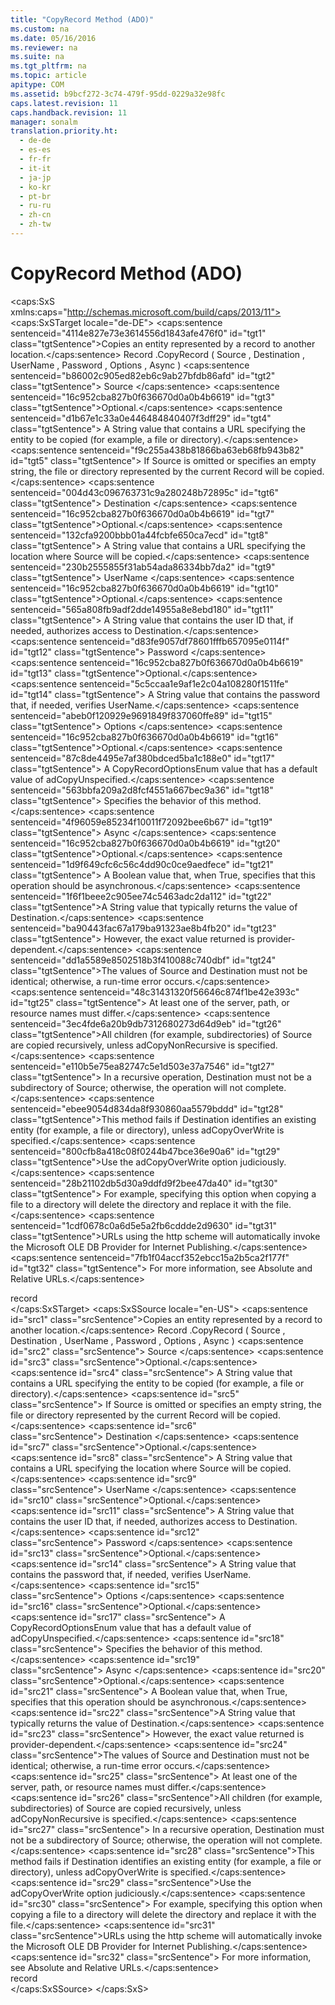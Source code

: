 ```yaml
---
title: "CopyRecord Method (ADO)"
ms.custom: na
ms.date: 05/16/2016
ms.reviewer: na
ms.suite: na
ms.tgt_pltfrm: na
ms.topic: article
apitype: COM
ms.assetid: b9bcf272-3c74-479f-95dd-0229a32e98fc
caps.latest.revision: 11
caps.handback.revision: 11
manager: sonalm
translation.priority.ht: 
  - de-de
  - es-es
  - fr-fr
  - it-it
  - ja-jp
  - ko-kr
  - pt-br
  - ru-ru
  - zh-cn
  - zh-tw
---
```

# CopyRecord Method (ADO)
<?xml version="1.0" encoding="utf-8"?>
<caps:SxS xmlns:caps="http://schemas.microsoft.com/build/caps/2013/11">
  <caps:SxSTarget locale="de-DE">
    <developerReferenceWithSyntaxDocument xsi:schemaLocation="http://ddue.schemas.microsoft.com/authoring/2003/5 http://dduestorage.blob.core.windows.net/ddueschema/developer.xsd" xmlns="http://ddue.schemas.microsoft.com/authoring/2003/5" xmlns:xlink="http://www.w3.org/1999/xlink" xmlns:xsi="http://www.w3.org/2001/XMLSchema-instance">
      <introduction>
        <para>
          <caps:sentence sentenceid="4114e827e73e3614556d1843afe476f0" id="tgt1" class="tgtSentence">Copies an entity represented by a <legacyLink xlink:href="db83ed2c-a8e3-460c-8682-64667e4d5d01">record</legacyLink> to another location.</caps:sentence>
        </para>
      </introduction>
      <syntaxSection>
        <legacySyntax>
          <parameterReference>Record</parameterReference>
          <legacyBold>.CopyRecord (</legacyBold>
          <parameterReference>Source</parameterReference>
          <legacyBold>, </legacyBold>
          <parameterReference>Destination</parameterReference>
          <legacyBold>, </legacyBold>
          <parameterReference>UserName</parameterReference>
          <legacyBold>, </legacyBold>
          <parameterReference>Password</parameterReference>
          <legacyBold>, </legacyBold>
          <parameterReference>Options</parameterReference>
          <legacyBold>, </legacyBold>
          <parameterReference>Async</parameterReference>
          <legacyBold>)</legacyBold>
        </legacySyntax>
      </syntaxSection>
      <parameters>
        <content>
          <definitionTable>
            <definedTerm>
              <caps:sentence sentenceid="b86002c905ed82eb6c9ab27bfdb86afd" id="tgt2" class="tgtSentence"> <legacyItalic>Source</legacyItalic> </caps:sentence>
            </definedTerm>
            <definition>
              <para>
                <caps:sentence sentenceid="16c952cba827b0f636670d0a0b4b6619" id="tgt3" class="tgtSentence">Optional.</caps:sentence>
                <caps:sentence sentenceid="d1b67e1c33a0e446484840407f3dff29" id="tgt4" class="tgtSentence"> A <languageKeyword>String</languageKeyword> value that contains a URL specifying the entity to be copied (for example, a file or directory).</caps:sentence>
                <caps:sentence sentenceid="f9c255a438b81866ba63eb68fb943b82" id="tgt5" class="tgtSentence"> If <legacyItalic>Source </legacyItalic>is omitted or specifies an empty string, the file or directory represented by the current <legacyLink xlink:href="db83ed2c-a8e3-460c-8682-64667e4d5d01">Record</legacyLink> will be copied.</caps:sentence>
              </para>
            </definition>
            <definedTerm>
              <caps:sentence sentenceid="004d43c096763731c9a280248b72895c" id="tgt6" class="tgtSentence"> <legacyItalic>Destination</legacyItalic> </caps:sentence>
            </definedTerm>
            <definition>
              <para>
                <caps:sentence sentenceid="16c952cba827b0f636670d0a0b4b6619" id="tgt7" class="tgtSentence">Optional.</caps:sentence>
                <caps:sentence sentenceid="132cfa9200bbb01a44fcbfe650ca7ecd" id="tgt8" class="tgtSentence"> A <languageKeyword>String</languageKeyword> value that contains a URL specifying the location where <legacyItalic>Source</legacyItalic> will be copied.</caps:sentence>
              </para>
            </definition>
            <definedTerm>
              <caps:sentence sentenceid="230b2555855f31ab54ada86334bb7da2" id="tgt9" class="tgtSentence"> <legacyItalic>UserName</legacyItalic> </caps:sentence>
            </definedTerm>
            <definition>
              <para>
                <caps:sentence sentenceid="16c952cba827b0f636670d0a0b4b6619" id="tgt10" class="tgtSentence">Optional.</caps:sentence>
                <caps:sentence sentenceid="565a808fb9adf2dde14955a8e8ebd180" id="tgt11" class="tgtSentence"> A <languageKeyword>String</languageKeyword> value that contains the user ID that, if needed, authorizes access to <legacyItalic>Destination</legacyItalic>.</caps:sentence>
              </para>
            </definition>
            <definedTerm>
              <caps:sentence sentenceid="d83fe9057df78601fffb657095e0114f" id="tgt12" class="tgtSentence"> <legacyItalic>Password</legacyItalic> </caps:sentence>
            </definedTerm>
            <definition>
              <para>
                <caps:sentence sentenceid="16c952cba827b0f636670d0a0b4b6619" id="tgt13" class="tgtSentence">Optional.</caps:sentence>
                <caps:sentence sentenceid="5c5ccaa1e9af1e2c04a108280f1511fe" id="tgt14" class="tgtSentence"> A <languageKeyword>String</languageKeyword> value that contains the password that, if needed, verifies <legacyItalic>UserName</legacyItalic>.</caps:sentence>
              </para>
            </definition>
            <definedTerm>
              <caps:sentence sentenceid="abeb0f120929e9691849f837060ffe89" id="tgt15" class="tgtSentence"> <legacyItalic>Options</legacyItalic> </caps:sentence>
            </definedTerm>
            <definition>
              <para>
                <caps:sentence sentenceid="16c952cba827b0f636670d0a0b4b6619" id="tgt16" class="tgtSentence">Optional.</caps:sentence>
                <caps:sentence sentenceid="87c8de4495e7af380bdced5ba1c188e0" id="tgt17" class="tgtSentence"> A <legacyLink xlink:href="2fa4eec5-d50b-4fd3-8ae7-40af441ba12b">CopyRecordOptionsEnum</legacyLink> value that has a default value of <legacyBold>adCopyUnspecified</legacyBold>.</caps:sentence>
                <caps:sentence sentenceid="563bbfa209a2d8fcf4551a667bec9a36" id="tgt18" class="tgtSentence"> Specifies the behavior of this method.</caps:sentence>
              </para>
            </definition>
            <definedTerm>
              <caps:sentence sentenceid="4f96059e85234f10011f72092bee6b67" id="tgt19" class="tgtSentence"> <legacyItalic>Async</legacyItalic> </caps:sentence>
            </definedTerm>
            <definition>
              <para>
                <caps:sentence sentenceid="16c952cba827b0f636670d0a0b4b6619" id="tgt20" class="tgtSentence">Optional.</caps:sentence>
                <caps:sentence sentenceid="1d9f649cfc6c56c4dd90c0ce9aedfece" id="tgt21" class="tgtSentence"> A <languageKeyword>Boolean</languageKeyword> value that, when <languageKeyword>True</languageKeyword>, specifies that this operation should be asynchronous.</caps:sentence>
              </para>
            </definition>
          </definitionTable>
        </content>
      </parameters>
      <returnValue>
        <content>
          <para>
            <caps:sentence sentenceid="1f6f1beee2c905ee74c5463adc2da112" id="tgt22" class="tgtSentence">A <legacyBold>String </legacyBold>value that typically returns the value of <legacyItalic>Destination</legacyItalic>.</caps:sentence>
            <caps:sentence sentenceid="ba90443fac67a179ba91323ae8b4fb20" id="tgt23" class="tgtSentence"> However, the exact value returned is provider-dependent.</caps:sentence>
          </para>
        </content>
      </returnValue>
      <languageReferenceRemarks>
        <content>
          <para>
            <caps:sentence sentenceid="dd1a5589e8502518b3f410088c740dbf" id="tgt24" class="tgtSentence">The values of <legacyItalic>Source</legacyItalic> and <legacyItalic>Destination</legacyItalic> must not be identical; otherwise, a run-time error occurs.</caps:sentence>
            <caps:sentence sentenceid="48c31431320f56646c874f1be42e393c" id="tgt25" class="tgtSentence"> At least one of the server, path, or resource names must differ.</caps:sentence>
          </para>
          <para>
            <caps:sentence sentenceid="3ec4fde6a20b9db7312680273d64d9eb" id="tgt26" class="tgtSentence">All children (for example, subdirectories) of <legacyItalic>Source</legacyItalic> are copied recursively, unless <legacyBold>adCopyNonRecursive</legacyBold> is specified.</caps:sentence>
            <caps:sentence sentenceid="e110b5e75ea82747c5e1d503e37a7546" id="tgt27" class="tgtSentence"> In a recursive operation, <legacyItalic>Destination</legacyItalic> must not be a subdirectory of <legacyItalic>Source</legacyItalic>; otherwise, the operation will not complete.</caps:sentence>
          </para>
          <para>
            <caps:sentence sentenceid="ebee9054d834da8f930860aa5579bddd" id="tgt28" class="tgtSentence">This method fails if <legacyItalic>Destination</legacyItalic> identifies an existing entity (for example, a file or directory), unless <legacyBold>adCopyOverWrite</legacyBold> is specified.</caps:sentence>
          </para>
          <alert class="important">
            <para>
              <caps:sentence sentenceid="800cfb8a418c08f0244b47bce36e90a6" id="tgt29" class="tgtSentence">Use the <legacyBold>adCopyOverWrite</legacyBold> option judiciously.</caps:sentence>
              <caps:sentence sentenceid="28b21102db5d30a9ddfd9f2bee47da40" id="tgt30" class="tgtSentence"> For example, specifying this option when copying a file to a directory will <legacyItalic>delete</legacyItalic> the directory and replace it with the file.</caps:sentence>
            </para>
          </alert>
          <alert class="note">
            <para>
              <caps:sentence sentenceid="1cdf0678c0a6d5e5a2fb6cddde2d9630" id="tgt31" class="tgtSentence">URLs using the http scheme will automatically invoke the <legacyLink xlink:href="66a208d9-b580-4655-a41e-1d36e5b5bfca">Microsoft OLE DB Provider for Internet Publishing</legacyLink>.</caps:sentence>
              <caps:sentence sentenceid="7fb1f04accf352ebcc15a2b5ca2f177f" id="tgt32" class="tgtSentence"> For more information, see <legacyLink xlink:href="6a34a7ef-50cc-4c3d-82f7-106b9a8f3caf">Absolute and Relative URLs</legacyLink>.</caps:sentence>
            </para>
          </alert>
        </content>
      </languageReferenceRemarks>
      <section>
        <title>
          <caps:sentence sentenceid="2f342d3be839cc5b67ae0de7d404b8e6" id="tgt33" class="tgtSentence">Applies To</caps:sentence>
        </title>
        <content>
          <para>
            <link xlink:href="db83ed2c-a8e3-460c-8682-64667e4d5d01">record</link>
          </para>
        </content>
      </section>
      <relatedTopics></relatedTopics>
    </developerReferenceWithSyntaxDocument>
  </caps:SxSTarget>
  <caps:SxSSource locale="en-US">
    <developerReferenceWithSyntaxDocument xsi:schemaLocation="http://ddue.schemas.microsoft.com/authoring/2003/5 http://dduestorage.blob.core.windows.net/ddueschema/developer.xsd" xmlns="http://ddue.schemas.microsoft.com/authoring/2003/5" xmlns:xlink="http://www.w3.org/1999/xlink" xmlns:xsi="http://www.w3.org/2001/XMLSchema-instance">
      <introduction>
        <para>
          <caps:sentence id="src1" class="srcSentence">Copies an entity represented by a <legacyLink xlink:href="db83ed2c-a8e3-460c-8682-64667e4d5d01">record</legacyLink> to another location.</caps:sentence>
        </para>
      </introduction>
      <syntaxSection>
        <legacySyntax>
          <parameterReference>Record</parameterReference>
          <legacyBold>.CopyRecord (</legacyBold>
          <parameterReference>Source</parameterReference>
          <legacyBold>, </legacyBold>
          <parameterReference>Destination</parameterReference>
          <legacyBold>, </legacyBold>
          <parameterReference>UserName</parameterReference>
          <legacyBold>, </legacyBold>
          <parameterReference>Password</parameterReference>
          <legacyBold>, </legacyBold>
          <parameterReference>Options</parameterReference>
          <legacyBold>, </legacyBold>
          <parameterReference>Async</parameterReference>
          <legacyBold>)</legacyBold>
        </legacySyntax>
      </syntaxSection>
      <parameters>
        <content>
          <definitionTable>
            <definedTerm>
              <caps:sentence id="src2" class="srcSentence"> <legacyItalic>Source</legacyItalic> </caps:sentence>
            </definedTerm>
            <definition>
              <para>
                <caps:sentence id="src3" class="srcSentence">Optional.</caps:sentence>
                <caps:sentence id="src4" class="srcSentence"> A <languageKeyword>String</languageKeyword> value that contains a URL specifying the entity to be copied (for example, a file or directory).</caps:sentence>
                <caps:sentence id="src5" class="srcSentence"> If <legacyItalic>Source </legacyItalic>is omitted or specifies an empty string, the file or directory represented by the current <legacyLink xlink:href="db83ed2c-a8e3-460c-8682-64667e4d5d01">Record</legacyLink> will be copied.</caps:sentence>
              </para>
            </definition>
            <definedTerm>
              <caps:sentence id="src6" class="srcSentence"> <legacyItalic>Destination</legacyItalic> </caps:sentence>
            </definedTerm>
            <definition>
              <para>
                <caps:sentence id="src7" class="srcSentence">Optional.</caps:sentence>
                <caps:sentence id="src8" class="srcSentence"> A <languageKeyword>String</languageKeyword> value that contains a URL specifying the location where <legacyItalic>Source</legacyItalic> will be copied.</caps:sentence>
              </para>
            </definition>
            <definedTerm>
              <caps:sentence id="src9" class="srcSentence"> <legacyItalic>UserName</legacyItalic> </caps:sentence>
            </definedTerm>
            <definition>
              <para>
                <caps:sentence id="src10" class="srcSentence">Optional.</caps:sentence>
                <caps:sentence id="src11" class="srcSentence"> A <languageKeyword>String</languageKeyword> value that contains the user ID that, if needed, authorizes access to <legacyItalic>Destination</legacyItalic>.</caps:sentence>
              </para>
            </definition>
            <definedTerm>
              <caps:sentence id="src12" class="srcSentence"> <legacyItalic>Password</legacyItalic> </caps:sentence>
            </definedTerm>
            <definition>
              <para>
                <caps:sentence id="src13" class="srcSentence">Optional.</caps:sentence>
                <caps:sentence id="src14" class="srcSentence"> A <languageKeyword>String</languageKeyword> value that contains the password that, if needed, verifies <legacyItalic>UserName</legacyItalic>.</caps:sentence>
              </para>
            </definition>
            <definedTerm>
              <caps:sentence id="src15" class="srcSentence"> <legacyItalic>Options</legacyItalic> </caps:sentence>
            </definedTerm>
            <definition>
              <para>
                <caps:sentence id="src16" class="srcSentence">Optional.</caps:sentence>
                <caps:sentence id="src17" class="srcSentence"> A <legacyLink xlink:href="2fa4eec5-d50b-4fd3-8ae7-40af441ba12b">CopyRecordOptionsEnum</legacyLink> value that has a default value of <legacyBold>adCopyUnspecified</legacyBold>.</caps:sentence>
                <caps:sentence id="src18" class="srcSentence"> Specifies the behavior of this method.</caps:sentence>
              </para>
            </definition>
            <definedTerm>
              <caps:sentence id="src19" class="srcSentence"> <legacyItalic>Async</legacyItalic> </caps:sentence>
            </definedTerm>
            <definition>
              <para>
                <caps:sentence id="src20" class="srcSentence">Optional.</caps:sentence>
                <caps:sentence id="src21" class="srcSentence"> A <languageKeyword>Boolean</languageKeyword> value that, when <languageKeyword>True</languageKeyword>, specifies that this operation should be asynchronous.</caps:sentence>
              </para>
            </definition>
          </definitionTable>
        </content>
      </parameters>
      <returnValue>
        <content>
          <para>
            <caps:sentence id="src22" class="srcSentence">A <legacyBold>String </legacyBold>value that typically returns the value of <legacyItalic>Destination</legacyItalic>.</caps:sentence>
            <caps:sentence id="src23" class="srcSentence"> However, the exact value returned is provider-dependent.</caps:sentence>
          </para>
        </content>
      </returnValue>
      <languageReferenceRemarks>
        <content>
          <para>
            <caps:sentence id="src24" class="srcSentence">The values of <legacyItalic>Source</legacyItalic> and <legacyItalic>Destination</legacyItalic> must not be identical; otherwise, a run-time error occurs.</caps:sentence>
            <caps:sentence id="src25" class="srcSentence"> At least one of the server, path, or resource names must differ.</caps:sentence>
          </para>
          <para>
            <caps:sentence id="src26" class="srcSentence">All children (for example, subdirectories) of <legacyItalic>Source</legacyItalic> are copied recursively, unless <legacyBold>adCopyNonRecursive</legacyBold> is specified.</caps:sentence>
            <caps:sentence id="src27" class="srcSentence"> In a recursive operation, <legacyItalic>Destination</legacyItalic> must not be a subdirectory of <legacyItalic>Source</legacyItalic>; otherwise, the operation will not complete.</caps:sentence>
          </para>
          <para>
            <caps:sentence id="src28" class="srcSentence">This method fails if <legacyItalic>Destination</legacyItalic> identifies an existing entity (for example, a file or directory), unless <legacyBold>adCopyOverWrite</legacyBold> is specified.</caps:sentence>
          </para>
          <alert class="important">
            <para>
              <caps:sentence id="src29" class="srcSentence">Use the <legacyBold>adCopyOverWrite</legacyBold> option judiciously.</caps:sentence>
              <caps:sentence id="src30" class="srcSentence"> For example, specifying this option when copying a file to a directory will <legacyItalic>delete</legacyItalic> the directory and replace it with the file.</caps:sentence>
            </para>
          </alert>
          <alert class="note">
            <para>
              <caps:sentence id="src31" class="srcSentence">URLs using the http scheme will automatically invoke the <legacyLink xlink:href="66a208d9-b580-4655-a41e-1d36e5b5bfca">Microsoft OLE DB Provider for Internet Publishing</legacyLink>.</caps:sentence>
              <caps:sentence id="src32" class="srcSentence"> For more information, see <legacyLink xlink:href="6a34a7ef-50cc-4c3d-82f7-106b9a8f3caf">Absolute and Relative URLs</legacyLink>.</caps:sentence>
            </para>
          </alert>
        </content>
      </languageReferenceRemarks>
      <section>
        <title>
          <caps:sentence id="src33" class="srcSentence">Applies To</caps:sentence>
        </title>
        <content>
          <para>
            <link xlink:href="db83ed2c-a8e3-460c-8682-64667e4d5d01">record</link>
          </para>
        </content>
      </section>
      <relatedTopics></relatedTopics>
    </developerReferenceWithSyntaxDocument>
  </caps:SxSSource>
</caps:SxS>
